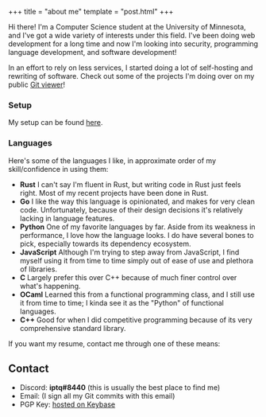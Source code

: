 +++
title = "about me"
template = "post.html"
+++

Hi there! I'm a Computer Science student at the University of Minnesota, and I've got a wide variety of interests under this field. I've been doing web development for a long time and now I'm looking into security, programming language development, and software development!

In an effort to rely on less services, I started doing a lot of self-hosting and rewriting of software. Check out some of the projects I'm doing over on my public [Git viewer](https://nobs.mzhang.me)!

### Setup

My setup can be found [here](/pages/setup).

### Languages

Here's some of the languages I like, in approximate order of my skill/confidence in using them:

- **Rust** I can't say I'm fluent in Rust, but writing code in Rust just feels right. Most of my recent projects have been done in Rust.
- **Go** I like the way this language is opinionated, and makes for very clean code. Unfortunately, because of their design decisions it's relatively lacking in language features.
- **Python** One of my favorite languages by far. Aside from its weakness in performance, I love how the language looks. I do have several bones to pick, especially towards its dependency ecosystem.
- **JavaScript** Although I'm trying to step away from JavaScript, I find myself using it from time to time simply out of ease of use and plethora of libraries.
- **C** Largely prefer this over C++ because of much finer control over what's happening.
- **OCaml** Learned this from a functional programming class, and I still use it from time to time; I kinda see it as the "Python" of functional languages.
- **C++** Good for when I did competitive programming because of its very comprehensive standard library.

If you want my resume, contact me through one of these means:

## Contact
- Discord: **iptq#8440** (this is usually the best place to find me)
- Email: (I sign all my Git commits with this email)
- PGP Key: [hosted on Keybase](https://keybase.io/michaelz/pgp_keys.asc?fingerprint=2a323c176e16b8c25ade02d447033f6c0a02f24a)
